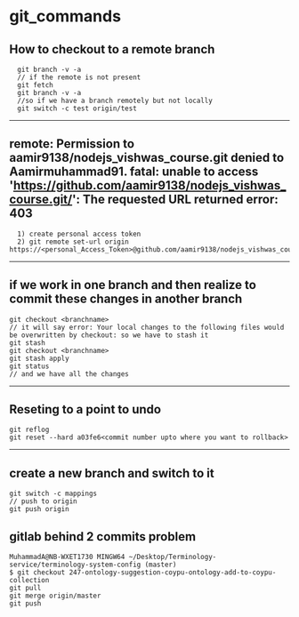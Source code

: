 # git_commands

## How to checkout to a remote branch

```
  git branch -v -a
  // if the remote is not present
  git fetch
  git branch -v -a
  //so if we have a branch remotely but not locally
  git switch -c test origin/test
```

---

## remote: Permission to aamir9138/nodejs_vishwas_course.git denied to Aamirmuhammad91. fatal: unable to access 'https://github.com/aamir9138/nodejs_vishwas_course.git/': The requested URL returned error: 403

```
  1) create personal access token
  2) git remote set-url origin https://<personal_Access_Token>@github.com/aamir9138/nodejs_vishwas_course
```

---

## if we work in one branch and then realize to commit these changes in another branch

```
git checkout <branchname>
// it will say error: Your local changes to the following files would be overwritten by checkout: so we have to stash it
git stash
git checkout <branchname>
git stash apply
git status
// and we have all the changes
```

---

## Reseting to a point to undo

```
git reflog
git reset --hard a03fe6<commit number upto where you want to rollback>
```

---

## create a new branch and switch to it

```
git switch -c mappings
// push to origin
git push origin
```

## gitlab behind 2 commits problem

```
MuhammadA@NB-WXET1730 MINGW64 ~/Desktop/Terminology-service/terminology-system-config (master)
$ git checkout 247-ontology-suggestion-coypu-ontology-add-to-coypu-collection
git pull
git merge origin/master
git push
```
